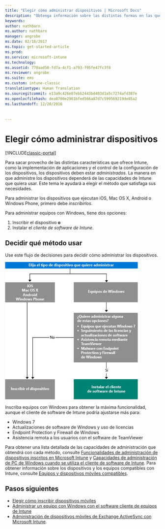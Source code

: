 ```yaml
---
title: "Elegir cómo administrar dispositivos | Microsoft Docs"
description: "Obtenga información sobre las distintas formas en las que puede inscribir y administrar dispositivos."
keywords: 
author: nathbarn
ms.author: nathbarn
manager: angrobe
ms.date: 02/16/2017
ms.topic: get-started-article
ms.prod: 
ms.service: microsoft-intune
ms.technology: 
ms.assetid: 770aad50-fd7a-4cf1-a793-f95fe47fc3f8
ms.reviewer: angrobe
ms.suite: ems
ms.custom: intune-classic
translationtype: Human Translation
ms.sourcegitcommit: e13a9c426e07ebb2443bd403d1a5c7274afd387e
ms.openlocfilehash: dea0700e2901bfed566a87d7c599569219de85a2
ms.lasthandoff: 12/20/2016


---
```


# <a name="choose-how-to-manage-devices"></a>Elegir cómo administrar dispositivos

[!INCLUDE[classic-portal](../includes/classic-portal.md)]

Para sacar provecho de las distintas características que ofrece Intune, como la implementación de aplicaciones y el control de la configuración de los dispositivos, los dispositivos deben estar *administrados*. La manera en que administre los dispositivos dependerá de las capacidades de Intune que quiera usar. Este tema le ayudará a elegir el método que satisfaga sus necesidades.

Para administrar los dispositivos que ejecutan iOS, Mac OS X, Android o Windows Phone, primero debe *inscribirlos*.

Para administrar equipos con Windows, tiene dos opciones:

1. Inscribir el dispositivo **o**
2. Instalar el *cliente de software de Intune*.

## <a name="decide-which-method-to-use"></a>Decidir qué método usar
Use este flujo de decisiones para decidir cómo administrar los dispositivos.

![Flujo de decisiones sobre cómo administrar los dispositivos.](./media/choose-manage-method.png)

Inscriba equipos con Windows para obtener la máxima funcionalidad, aunque el cliente de software de Intune podría ajustarse más para:

- Windows 7
- Actualizaciones de software de Windows y uso de licencias
- Endpoint Protection y Firewall de Windows
- Asistencia remota a los usuarios con el software de TeamViewer

Para obtener una lista detallada de las capacidades de administración que obtendrá con cada método, consulte [Funcionalidades de administración de dispositivos inscritos en Microsoft Intune](mobile-device-management-capabilities-in-microsoft-intune.md) y [Capacidades de administración de PC de Windows cuando se utiliza el cliente de software de Intune](windows-pc-management-capabilities-in-microsoft-intune.md).
Para obtener información sobre los dispositivos y los equipos compatibles con Intune, consulte [Equipos y dispositivos móviles compatibles](https://docs.microsoft.com/intune/get-started/what-to-know-before-you-start-microsoft-intune#intune-supported-devices).

## <a name="next-steps"></a>Pasos siguientes

- [Elegir cómo inscribir dispositivos móviles](/intune/get-started/choose-how-to-enroll-devices1)
- [Administrar un equipo con Windows con el software cliente de equipos de Intune](/intune/deploy-use/manage-windows-pcs-with-microsoft-intune)
- [Administración de dispositivos móviles de Exchange ActiveSync con Microsoft Intune](/intune/deploy-use/mobile-device-management-with-exchange-activesync-and-microsoft-intune).

